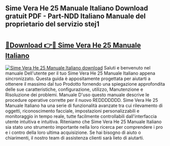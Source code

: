 ## Sime Vera He 25 Manuale Italiano Download gratuit PDF - Part-NDD Italiano Manuale del proprietario del servizio stej1

# <h2><a href="http://df991c.blite.top/?on=Sime+Vera+He+25+Manuale+Italiano">🔗Download 👉🔴 Sime Vera He 25 Manuale Italiano</a></h2>

[![Sime Vera He 25 Manuale Italiano download](https://i.imgur.com/lujVjoI.png)](http://df991c.blite.top/?on=Sime+Vera+He+25+Manuale+Italiano)
Saluti e benvenuto nel manuale Dell'utente per il tuo Sime Vera He 25 Manuale Italiano appena sincronizzato. Questa guida è appositamente progettata per aiutarti a ottenere il massimo dal tuo Prodotto fornendo una spiegazione approfondita delle sue caratteristiche, configurazione, utilizzo, Manutenzione e Risoluzione dei problemi. Manuale D'uso questo manuale descrive le procedure operative corrette per il nuovo REDDDDDDD. Sime Vera He 25 Manuale Italiano ha una serie di funzionalità avanzate tra cui rilevamento di oggetti, riconoscimento facciale, impostazioni personalizzabili e monitoraggio in tempo reale, tutte facilmente controllabili dall'interfaccia utente intuitiva e intuitiva. Riteniamo che Sime Vera He 25 Manuale Italiano sia stato uno strumento importante nella loro ricerca per comprendere i pro e i contro della loro ultima acquisizione. Se hai bisogno di aiuto o chiarimenti, il nostro team di assistenza clienti sarà lieto di aiutarti.
